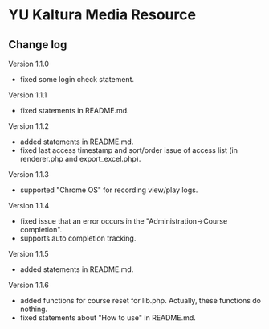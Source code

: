 # YU Kaltura Media Resource

Change log
------

Version 1.1.0

* fixed some login check statement.

Version 1.1.1

* fixed statements in README.md.

Version 1.1.2

* added statements in README.md.
* fixed last access timestamp and sort/order issue of access list (in renderer.php and export_excel.php).

Version 1.1.3

* supported "Chrome OS" for recording view/play logs.

Version 1.1.4

* fixed issue that an error occurs in the "Administration->Course completion".
* supports auto completion tracking.

Version 1.1.5

* added statements in README.md.

Version 1.1.6

* added functions for course reset for lib.php. Actually, these functions do nothing.
* fixed statements about "How to use" in README.md.

